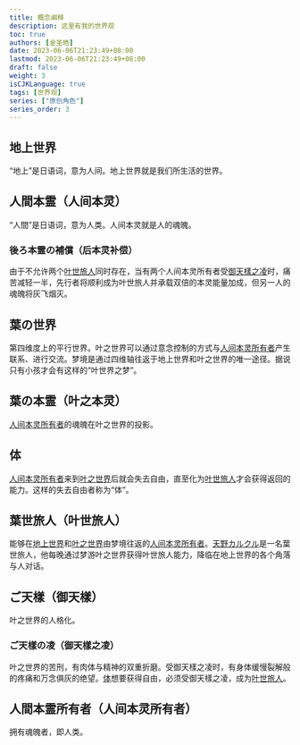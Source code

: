 ```yaml
---
title: 概念阐释
description: 这里有我的世界观
toc: true
authors: [金圣皓]
date: 2023-06-06T21:23:49+08:00
lastmod: 2023-06-06T21:23:49+08:00
draft: false
weight: 3
isCJKLanguage: true
tags: [世界观]
series: ["原创角色"]
series_order: 3
---
```

## 地上世界
“地上”是日语词，意为人间。地上世界就是我们所生活的世界。
## 人間本霊（人间本灵）  
“人間”是日语词，意为人类。人间本灵就是人的魂魄。
### 後ろ本霊の補償（后本灵补偿）
由于不允许两个[叶世旅人](/docs/myoc/pedia/#eltraveller)同时存在，当有两个人间本灵所有者受[御天樣之凌](/docs/myoc/pedia/#gotensamastorture)时，痛苦减轻一半，先行者将顺利成为叶世旅人并承载双倍的本灵能量加成，但另一人的魂魄将灰飞烟灭。
## 葉の世界
第四维度上的平行世界。叶之世界可以通过意念控制的方式与[人间本灵所有者](/docs/myoc/pedia/#owner)产生联系、进行交流。梦境是通过四维轴往返于地上世界和叶之世界的唯一途径。据说只有小孩才会有这样的“叶世界之梦”。
## 葉の本霊（叶之本灵）  
[人间本灵所有者](/docs/myoc/pedia/#owner)的魂魄在叶之世界的投影。
## 体  
[人间本灵所有者](/docs/myoc/pedia/#owner)来到[叶之世界](/docs/myoc/pedia/#leafworld)后就会失去自由，直至化为[叶世旅人](/docs/myoc/pedia/#eltraveller)才会获得返回的能力。这样的失去自由者称为“体”。
## 葉世旅人（叶世旅人）  
能够在[地上世界](/docs/myoc/pedia/#earthlyworld)和[叶之世界](/docs/myoc/pedia/#leafworld)由梦境往返的[人间本灵所有者](/docs/myoc/pedia/#owner)。[天野カルクル](/docs/myoc/characters/#karlukle)是一名葉世旅人，他每晚通过梦游叶之世界获得叶世旅人能力，降临在地上世界的各个角落与人对话。
## ご天樣（御天樣）
叶之世界的人格化。
### ご天樣の凌（御天樣之凌）  
叶之世界的苦刑，有肉体与精神的双重折磨。受御天樣之凌时，有身体缓慢裂解般的疼痛和万念俱灰的绝望。[体](/docs/myoc/pedia/#tay)想要获得自由，必须受御天樣之凌，成为[叶世旅人](/docs/myoc/pedia/#eltraveller)。
## 人間本霊所有者（人间本灵所有者）
拥有魂魄者，即人类。